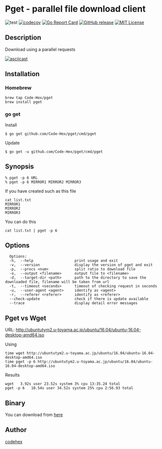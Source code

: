 Pget - parallel file download client
=======

![test](https://github.com/Code-Hex/pget/workflows/test/badge.svg)
[![codecov](https://codecov.io/gh/Code-Hex/pget/branch/master/graph/badge.svg?token=jUVGnY7ZlG)](undefined)
[![Go Report Card](https://goreportcard.com/badge/github.com/Code-Hex/pget)](https://goreportcard.com/report/github.com/Code-Hex/pget)
[![GitHub release](https://img.shields.io/github/release/Code-Hex/pget.svg)](https://github.com/Code-Hex/pget)
[![MIT License](http://img.shields.io/badge/license-MIT-blue.svg?style=flat)](LICENSE)
## Description

Download using a parallel requests

[![asciicast](https://asciinema.org/a/a505e9fpkdpd7ycefyjs3h5bb.png)](https://asciinema.org/a/a505e9fpkdpd7ycefyjs3h5bb)

## Installation

### Homebrew

	brew tap Code-Hex/pget
	brew install pget

### go get
Install

    $ go get github.com/Code-Hex/pget/cmd/pget

Update

    $ go get -u github.com/Code-Hex/pget/cmd/pget

## Synopsis

    % pget -p 6 URL 
    % pget -p 6 MIRROR1 MIRROR2 MIRROR3

If you have created such as this file

    cat list.txt
    MIRROR1
    MIRROR2
    MIRROR3

You can do this

    cat list.txt | pget -p 6

## Options

```
  Options:
  -h,  --help                   print usage and exit
  -v,  --version                display the version of pget and exit
  -p,  --procs <num>            split ratio to download file
  -o,  --output <filename>      output file to <filename>
  -d,  --target-dir <path>      path to the directory to save the downloaded file, filename will be taken from url
  -t,  --timeout <seconds>      timeout of checking request in seconds
  -u,  --user-agent <agent>     identify as <agent>
  -r,  --referer <referer>      identify as <referer>
  --check-update                check if there is update available
  --trace                       display detail error messages
```

## Pget vs Wget

URL: http://ubuntutym2.u-toyama.ac.jp/ubuntu/16.04/ubuntu-16.04-desktop-amd64.iso

Using
```
time wget http://ubuntutym2.u-toyama.ac.jp/ubuntu/16.04/ubuntu-16.04-desktop-amd64.iso
time pget -p 6 http://ubuntutym2.u-toyama.ac.jp/ubuntu/16.04/ubuntu-16.04-desktop-amd64.iso
```
Results

```
wget   3.92s user 23.52s system 3% cpu 13:35.24 total
pget -p 6   10.54s user 34.52s system 25% cpu 2:56.93 total
```

## Binary
You can download from [here](https://github.com/Code-Hex/pget/releases)

## Author

[codehex](https://twitter.com/CodeHex)
